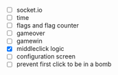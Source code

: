 - [ ] socket.io
- [ ] time
- [ ] flags and flag counter
- [ ] gameover
- [ ] gamewin
- [X] middleclick logic
- [ ] configuration screen
- [ ] prevent first click to be in a bomb